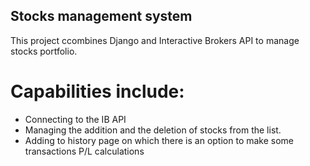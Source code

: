 ## Stocks management system
This project ccombines Django and Interactive Brokers API to manage stocks portfolio.

# Capabilities include: 
* Connecting to the IB API
* Managing the addition and the deletion of stocks from the list.
* Adding to history page on which there is an option to make some transactions P/L calculations